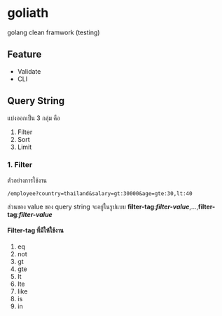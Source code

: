 # goliath
golang clean framwork (testing)

## Feature
- Validate
- CLI

## Query String
แบ่งออกเป็น 3 กลุ่ม คือ
1. Filter
2. Sort
3. Limit

### 1. Filter
ตัวอย่างการใช้งาน
```
/employee?country=thailand&salary=gt:30000&age=gte:30,lt:40
```
ส่วนของ value ของ query string จะอยู่ในรูปแบบ **filter-tag**:_**filter-value**_,...,**filter-tag**:_**filter-value**_

#### Filter-tag ที่มีให้ใช้งาน
1. eq
2. not
3. gt
4. gte
5. lt
6. lte
7. like
8. is
9. in
